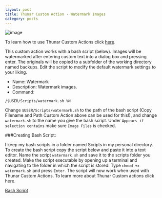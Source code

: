 ```yaml
---
layout: post
title: Thunar Custom Action - Watermark Images
category: posts
---
```

![image](http://i.imgur.com/0PPOfuI.jpg)

To learn how to use Thunar Custom Actions click [here](https://birchwell.github.io/posts/thunar-custom-actions-tutorial-convert-video-to-avi/).

This custom action works with a bash script (below). Images will be watermarked after entering custom text into a dialog box and pressing enter. The originals will be copied to a subfolder of the working directory named backups. Edit the script to modify the default watermark settings to your liking.

* Name: Watermark
* Description: Watermark images.
* Command: 

`/$USER/Scripts/watermark.sh %N`

Change `$USER/Scripts/watermark.sh` to the path of the bash script (Copy Filename and Path Custom Action above can be used for this!), and change `watermark.sh` to the name you give the bash script. Under `Appears if selection contains` make sure `Image Files` is checked.

###Creating Bash Script:

I keep my bash scripts in a folder named Scripts in my personal directory. To create the bash script copy the script below and paste it into a text editor. Name the script `watermark.sh` and save it to the scripts folder you created. Make the script executable by opening up a terminal and navigating to the folder in which the script is stored. Type `chmod +x watermark.sh` and press `Enter`. The script will now work when used with Thunar Custom Actions. To learn more about Thunar Custom actions click here.

[Bash Script](https://gist.github.com/Birchwell/4c675025e91d0c70b129)
